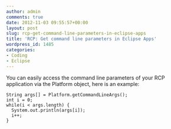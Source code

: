 ```yaml
---
author: admin
comments: true
date: 2012-11-03 09:55:57+00:00
layout: post
slug: rcp-get-command-line-parameters-in-eclipse-apps
title: 'RCP: Get command line parameters in Eclipse Apps'
wordpress_id: 1485
categories:
- Coding
- Eclipse
---
```


You can easily access the command line parameters of your RCP application via the Platform object, here is an example:

    
    String args[] = Platform.getCommandLineArgs();
    int i = 0;
    while(i < args.length) {
      System.out.println(args[i]);
      i++;
    }
